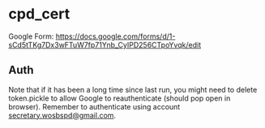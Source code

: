 # cpd_cert
Google Form: https://docs.google.com/forms/d/1-sCd5tTKg7Dx3wFTuW7fp71Ynb_CyIPD256CTpoYvqk/edit

## Auth
Note that if it has been a long time since last run, you might need to delete token.pickle to allow Google to
reauthenticate (should pop open in browser). Remember to authenticate using account secretary.wosbspd@gmail.com.

